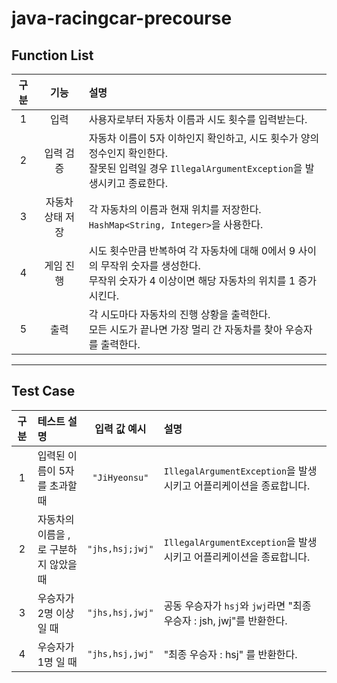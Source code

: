 # java-racingcar-precourse

## Function List

| 구분 |    기능     | 설명                                                                                                  |
|:--:|:---------:|:----------------------------------------------------------------------------------------------------|
| 1  |    입력     | 사용자로부터 자동차 이름과 시도 횟수를 입력받는다.                                                                        |
| 2  |   입력 검증   | 자동차 이름이 5자 이하인지 확인하고, 시도 횟수가 양의 정수인지 확인한다. <br/> 잘못된 입력일 경우 `IllegalArgumentException`을 발생시키고 종료한다. |
| 3  | 자동차 상태 저장 | 각 자동차의 이름과 현재 위치를 저장한다. `HashMap<String, Integer>`을 사용한다.                                           |
| 4  |   게임 진행   | 시도 횟수만큼 반복하여 각 자동차에 대해 0에서 9 사이의 무작위 숫자를 생성한다. <br/> 무작위 숫자가 4 이상이면 해당 자동차의 위치를 1 증가시킨다.            |
| 5  |    출력     | 각 시도마다 자동차의 진행 상황을 출력한다. <br/> 모든 시도가 끝나면 가장 멀리 간 자동차를 찾아 우승자를 출력한다.                                |

---
## Test Case
| 구분 | 테스트 설명                       |      입력 값 예시      | 설명                                                |
|:--:|:-----------------------------|:-----------------:|:--------------------------------------------------|
| 1  | 입력된 이름이 5자를 초과할 때            |   `"JiHyeonsu"`   | `IllegalArgumentException`을 발생시키고 어플리케이션을 종료합니다.  |
| 2  | 자동차의 이름을 ,로 구분하지 않았을 때       |  `"jhs,hsj;jwj"`  | `IllegalArgumentException`을 발생시키고 어플리케이션을 종료합니다.  |
| 3  | 우승자가 2명 이상일 때                |  `"jhs,hsj,jwj"`  | 공동 우승자가 `hsj`와 `jwj`라면 "최종 우승자 : jsh, jwj"를 반환한다. |
| 4  | 우승자가 1명 일 때                  |    `"jhs,hsj,jwj"`     | "최종 우승자 : hsj" 를 반환한다.                            |